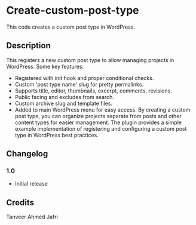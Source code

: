 # Create-custom-post-type
This code creates a custom post type in WordPress.
## Description
This registers a new custom post type to allow managing projects in WordPress. Some key features:
- Registered with init hook and proper conditional checks.
- Custom 'post type name' slug for pretty permalinks.
- Supports title, editor, thumbnails, excerpt, comments, revisions.
- Public facing and excludes from search.
- Custom archive slug and template files.
- Added to main WordPress menu for easy access.
By creating a custom post type, you can organize projects separate from posts and other content types for easier management.
The plugin provides a simple example implementation of registering and configuring a custom post type in WordPress best practices.

## Changelog
### 1.0
* Initial release
## Credits
Tanveer Ahmed Jafri
